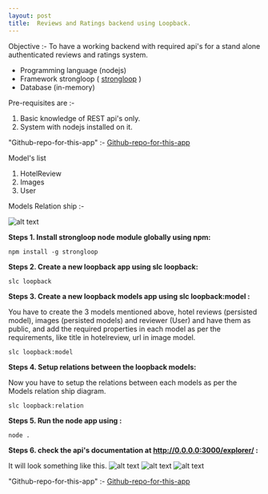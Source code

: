 ```yaml
---
layout: post
title:  Reviews and Ratings backend using Loopback.
---
```


Objective :- To have a working backend with required api's for a stand alone authenticated reviews and ratings system.

 - Programming language (nodejs)
 - Framework strongloop ( [strongloop](https://strongloop.com/) )
 - Database (in-memory)
 
  
Pre-requisites are :- 

  1. Basic knowledge of REST api's only.
  2. System with nodejs installed on it.

"Github-repo-for-this-app" :-
[Github-repo-for-this-app](https://github.com/nkgupta1989/ratingsAndReviews)


Model's list
 
  1. HotelReview
  2. Images
  3. User 
  
Models Relation ship :-

![alt text](http://nkgupta1989.github.io/images/reviewsAndRatings.png "reviews and ratings model diagram")

 
__Steps 1. Install strongloop node module globally using npm:__

    npm install -g strongloop
    
__Steps 2. Create a new loopback app using slc loopback:__

    slc loopback

__Steps 3. Create a new loopback models app using slc loopback:model :__

You have to create the 3 models mentioned above, hotel reviews (persisted model), images (persisted models) and reviewer (User) and have them as public, and add the required properties in each model as per the requirements, like title in hotelreview, url in image model.

    slc loopback:model

__Steps 4. Setup relations between the loopback models:__

Now you have to setup the relations between each models as per the Models relation ship diagram.

    slc loopback:relation

__Steps 5. Run the node app using :__

    node .
     
__Steps 6. check the api's documentation at http://0.0.0.0:3000/explorer/ :__

It will look something like this.
![alt text](http://nkgupta1989.github.io/images/image1.png "main pic")
![alt text](http://nkgupta1989.github.io/images/image2.png "hotelreview image")
![alt text](http://nkgupta1989.github.io/images/image3.png "image api's image'")

"Github-repo-for-this-app" :-
[Github-repo-for-this-app](https://github.com/nkgupta1989/ratingsAndReviews)
